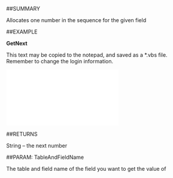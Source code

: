 

##SUMMARY

Allocates one number in the sequence for the given field


##EXAMPLE

**GetNext**

This text may be copied to the notepad, and saved as a *.vbs file. Remember to change the login information.

![](../../Examples/vbs/SONumbers.GetNext.vbs.txt)




##RETURNS

String – the next number





##PARAM: TableAndFieldName

The table and field name of the field you want to get the value of



